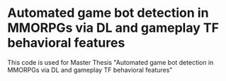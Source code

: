 # Automated game bot detection in MMORPGs via DL and gameplay TF behavioral features
 This code is used for  Master Thesis "Automated game bot detection in MMORPGs via DL and gameplay TF behavioral features"
